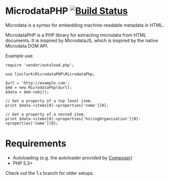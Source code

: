 MicrodataPHP [![Build Status](https://travis-ci.org/linclark/MicrodataPHP.svg?branch=2.0.x)](https://travis-ci.org/linclark/MicrodataPHP)
============

Microdata is a syntax for embedding machine-readable metadata in HTML.

MicrodataPHP is a PHP library for extracting microdata from HTML documents. It
is inspired by MicrodataJS, which is inspired by the native Microdata DOM API.

Example use:

```
require 'vendor/autoload.php';

use linclark\MicrodataPHP\MicrodataPhp;

$url = 'http://example.com';
$md = new MicrodataPhp($url);
$data = $md->obj();

// Get a property of a top level item.
print $data->items[0]->properties['name'][0];

// Get a property of a nested item.
print $data->items[0]->properties['hiringOrganization'][0]->properties['name'][0];
```

Requirements
============
- Autoloading (e.g. the autoloader provided by [Composer](https://getcomposer.org/))
- PHP 5.3+

Check out the 1.x branch for older setups.
